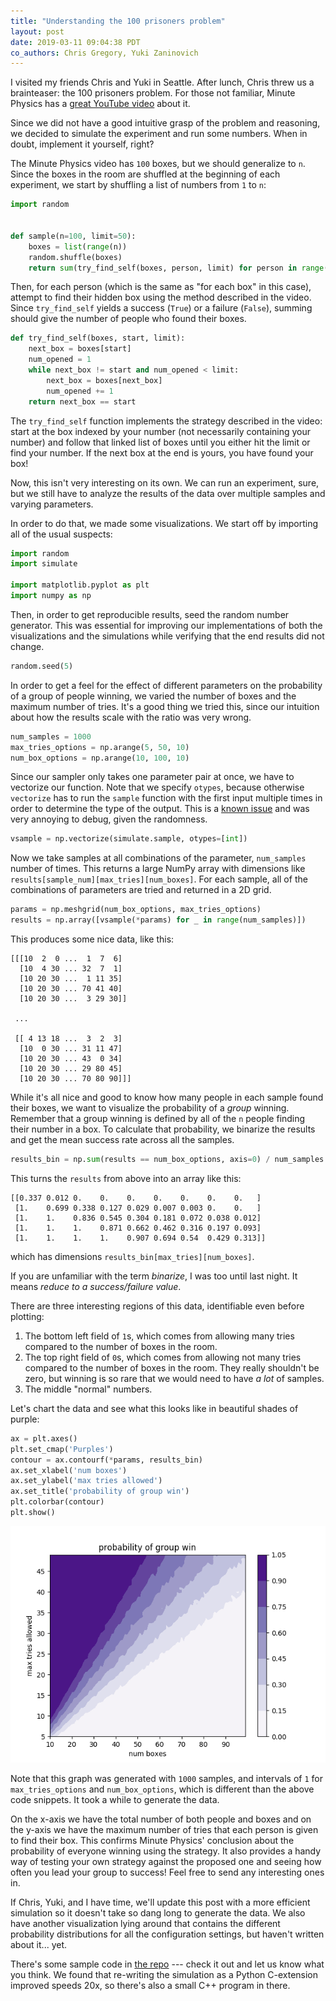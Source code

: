```yaml
---
title: "Understanding the 100 prisoners problem"
layout: post
date: 2019-03-11 09:04:38 PDT
co_authors: Chris Gregory, Yuki Zaninovich
---
```


I visited my friends Chris and Yuki in Seattle. After lunch, Chris threw us a
brainteaser: the 100 prisoners problem. For those not familiar, Minute Physics
has a [great YouTube video][minutephysics] about it.

[minutephysics]: https://www.youtube.com/watch?v=eivGlBKlK6M

Since we did not have a good intuitive grasp of the problem and reasoning, we
decided to simulate the experiment and run some numbers. When in doubt,
implement it yourself, right?

The Minute Physics video has `100` boxes, but we should generalize to `n`.
Since the boxes in the room are shuffled at the beginning of each experiment,
we start by shuffling a list of numbers from `1` to `n`:

```python
import random


def sample(n=100, limit=50):
    boxes = list(range(n))
    random.shuffle(boxes)
    return sum(try_find_self(boxes, person, limit) for person in range(n))
```

Then, for each person (which is the same as "for each box" in this case),
attempt to find their hidden box using the method described in the video. Since
`try_find_self` yields a success (`True`) or a failure (`False`), summing
should give the number of people who found their boxes.

```python
def try_find_self(boxes, start, limit):
    next_box = boxes[start]
    num_opened = 1
    while next_box != start and num_opened < limit:
        next_box = boxes[next_box]
        num_opened += 1
    return next_box == start
```

The `try_find_self` function implements the strategy described in the video:
start at the box indexed by your number (not necessarily containing your
number) and follow that linked list of boxes until you either hit the limit or
find your number. If the next box at the end is yours, you have found your box!

Now, this isn't very interesting on its own. We can run an experiment, sure,
but we still have to analyze the results of the data over multiple samples and
varying parameters.

In order to do that, we made some visualizations. We start off by importing all
of the usual suspects:

```python
import random
import simulate

import matplotlib.pyplot as plt
import numpy as np
```

Then, in order to get reproducible results, seed the random number generator.
This was essential for improving our implementations of both the visualizations
and the simulations while verifying that the end results did not change.

```python
random.seed(5)
```

In order to get a feel for the effect of different parameters on the
probability of a group of people winning, we varied the number of boxes and the
maximum number of tries. It's a good thing we tried this, since our intuition
about how the results scale with the ratio was very wrong.

```python
num_samples = 1000
max_tries_options = np.arange(5, 50, 10)
num_box_options = np.arange(10, 100, 10)
```

Since our sampler only takes one parameter pair at once, we have to vectorize
our function. Note that we specify `otypes`, because otherwise `vectorize` has
to run the `sample` function with the first input multiple times in order to
determine the type of the output. This is a [known issue][vectorize_issue] and
was very annoying to debug, given the randomness.

```python
vsample = np.vectorize(simulate.sample, otypes=[int])
```

[vectorize_issue]: https://github.com/numpy/numpy/issues/8758

Now we take samples at all combinations of the parameter, `num_samples` number
of times. This returns a large NumPy array with dimensions like
`results[sample_num][max_tries][num_boxes]`. For each sample, all of the
combinations of parameters are tried and returned in a 2D grid.

```python
params = np.meshgrid(num_box_options, max_tries_options)
results = np.array([vsample(*params) for _ in range(num_samples)])
```

This produces some nice data, like this:

```
[[[10  2  0 ...  1  7  6]
  [10  4 30 ... 32  7  1]
  [10 20 30 ...  1 11 35]
  [10 20 30 ... 70 41 40]
  [10 20 30 ...  3 29 30]]

 ...

 [[ 4 13 18 ...  3  2  3]
  [10  0 30 ... 31 11 47]
  [10 20 30 ... 43  0 34]
  [10 20 30 ... 29 80 45]
  [10 20 30 ... 70 80 90]]]
```

While it's all nice and good to know how many people in each sample found their
boxes, we want to visualize the probability of a <i>group</i> winning. Remember
that a group winning is defined by all of the `n` people finding their number
in a box. To calculate that probability, we binarize the results and get the
mean success rate across all the samples.

```python
results_bin = np.sum(results == num_box_options, axis=0) / num_samples
```

This turns the `results` from above into an array like this:

```
[[0.337 0.012 0.    0.    0.    0.    0.    0.    0.   ]
 [1.    0.699 0.338 0.127 0.029 0.007 0.003 0.    0.   ]
 [1.    1.    0.836 0.545 0.304 0.181 0.072 0.038 0.012]
 [1.    1.    1.    0.871 0.662 0.462 0.316 0.197 0.093]
 [1.    1.    1.    1.    0.907 0.694 0.54  0.429 0.313]]
```

which has dimensions `results_bin[max_tries][num_boxes]`.

<aside>If you are unfamiliar with the term <i>binarize</i>, I was too until
last night. It means <i>reduce to a success/failure value</i>.</aside>

There are three interesting regions of this data, identifiable even before
plotting:

1. The bottom left field of `1`s, which comes from allowing many tries compared
   to the number of boxes in the room.
2. The top right field of `0`s, which comes from allowing not many tries
   compared to the number of boxes in the room. They really shouldn't be zero,
   but winning is so rare that we would need to have <i>a lot</i> of samples.
3. The middle "normal" numbers.

Let's chart the data and see what this looks like in beautiful shades of
purple:

```python
ax = plt.axes()
plt.set_cmap('Purples')
contour = ax.contourf(*params, results_bin)
ax.set_xlabel('num boxes')
ax.set_ylabel('max tries allowed')
ax.set_title('probability of group win')
plt.colorbar(contour)
plt.show()
```

[![](/assets/img/prisoners.png)](/assets/img/prisoners.png)

<aside>Note that this graph was generated with <code>1000</code> samples, and
intervals of <code>1</code> for <code>max_tries_options</code> and
<code>num_box_options</code>, which is different than the above code snippets.
It took a while to generate the data.</aside>

On the x-axis we have the total number of both people and boxes and on the
y-axis we have the maximum number of tries that each person is given to find
their box. This confirms Minute Physics' conclusion about the probability of
everyone winning using the strategy. It also provides a handy way of testing
your own strategy against the proposed one and seeing how often you lead your
group to success! Feel free to send any interesting ones in.

If Chris, Yuki, and I have time, we'll update this post with a more efficient
simulation so it doesn't take so dang long to generate the data. We also have
another visualization lying around that contains the different probability
distributions for all the configuration settings, but haven't written about
it... yet.

There's some sample code in [the repo][repo] --- check it out and let us know
what you think. We found that re-writing the simulation as a Python C-extension
improved speeds 20x, so there's also a small C++ program in there.

[repo]: https://github.com/tekknolagi/100prisoners/
